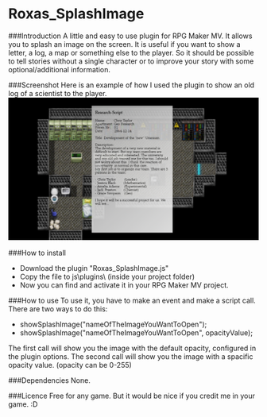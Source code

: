 # Roxas_SplashImage

###Introduction
A little and easy to use plugin for RPG Maker MV.
It allows you to splash an image on the screen.
It is useful if you want to show a letter, a log, a map or something else to the player.
So it should be possible to tell stories without a single character or to improve your story with some optional/additional information.

###Screenshot
Here is an example of how I used the plugin to show an old log of a scientist to the player.
![Alt text](/Roxas_SplashImage_Screenshot.PNG?raw=true "Image could not be loaded")

###How to install
- Download the plugin "Roxas_SplashImage.js"
- Copy the file to js\plugins\ (inside your project folder)
- Now you can find and activate it in your RPG Maker MV project.

###How to use
To use it, you have to make an event and make a script call.
There are two ways to do this:
- showSplashImage("nameOfTheImageYouWantToOpen");
- showSplashImage("nameOfTheImageYouWantToOpen", opacityValue);

The first call will show you the image with the default opacity, configured in the plugin options.
The second call will show you the image with a spacific opacity value. (opacity can be 0-255)

###Dependencies
None.

###Licence
Free for any game.
But it would be nice if you credit me in your game. :D
